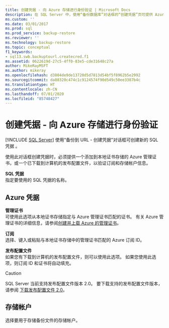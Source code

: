 ```yaml
---
title: 创建凭据 - 向 Azure 存储进行身份验证 | Microsoft Docs
description: 在 SQL Server 中，使用“备份数据库”对话框的“创建凭据”页可提供 Azure 管理证书以验证连接。
ms.custom: ''
ms.date: 03/01/2017
ms.prod: sql
ms.prod_service: backup-restore
ms.reviewer: ''
ms.technology: backup-restore
ms.topic: conceptual
f1_keywords:
- sql13.swb.backuptourl.createcred.f1
ms.assetid: 0622619d-27c5-4ff0-83e5-cde31648c27a
author: MikeRayMSFT
ms.author: mikeray
ms.openlocfilehash: d3804de9de13720d5d7813d54bf5f8962b5e2992
ms.sourcegitcommit: da88320c474c1c9124574f90d549c50ee3387b4c
ms.translationtype: HT
ms.contentlocale: zh-CN
ms.lasthandoff: 07/01/2020
ms.locfileid: "85748427"
---
```

# <a name="create-credential---authenticate-to-azure-storage"></a>创建凭据 - 向 Azure 存储进行身份验证
 [!INCLUDE [SQL Server](../../includes/applies-to-version/sqlserver.md)]
  使用“备份到 URL - 创建凭据”对话框可创建新的 SQL 凭据  。  
  
 使用此对话框创建凭据时，必须提供一个添加到本地证书存储的 Azure 管理证书，或一个已下载到计算机的发布配置文件，以验证订阅和存储帐户信息。  
  
 **SQL 凭据**  
 指定要使用的 SQL 凭据的名称。  
  
## <a name="azure-credentials"></a>Azure 凭据  
 **管理证书**  
 可使用此选项从本地证书存储指定与 Azure 管理证书匹配的证书。 有关 Azure 管理证书的详细信息，请参阅[创建并上载 Azure 的管理证书](https://go.microsoft.com/fwlink/?LinkId=320781)。  
  
 **订阅**  
 选择、键入或粘贴与本地证书存储中的管理证书匹配的 Azure 订阅 ID。  
  
 **发布配置文件**  
 如果您有下载到计算机的发布配置文件，则可以使用此选项。 如果您使用此选项，则订阅 ID 和证书将自动填充。  
  
> [!CAUTION]  
>  SQL Server 当前支持发布配置文件版本 2.0。 要下载支持的发布配置文件版本，请参阅 [下载发布配置文件 2.0](https://go.microsoft.com/fwlink/?LinkId=396421)。  
  
## <a name="storage-account"></a>存储帐户  
 选择要用于存储备份文件的存储帐户。  
  
  
